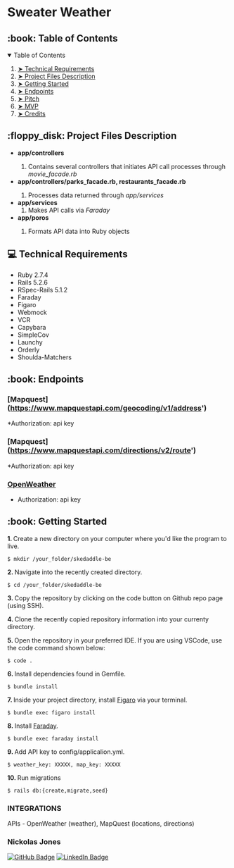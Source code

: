 # Sweater Weather

<!-- TABLE OF CONTENTS -->
<h2 id="table-of-contents"> :book: Table of Contents</h2>

<details open="open">
  <summary>Table of Contents</summary>
  <ol>
    <li><a href="#techical-requirements"> ➤ Technical Requirements</a></li>
    <li><a href="#project-files-description"> ➤ Project Files Description</a></li>
    <li><a href="#getting-started"> ➤ Getting Started</a></li>
    <li><a href="#Endpoints"> ➤ Endpoints</a></li>
    <li><a href="#Pitch"> ➤ Pitch</a></li>
    <li><a href="#MVP"> ➤ MVP</a></li>
    <li><a href="#credits"> ➤ Credits</a></li>
  </ol>
 </details>
 <!-- PROJECT FILES DESCRIPTION -->
<h2 id="project-files-description"> :floppy_disk: Project Files Description</h2>

<ul>
  <li><b>app/controllers</li></b>
  <ol>
  <li>Contains several controllers that initiates API call processes through <i>movie_facade.rb</i></li></ol>
  <li><b>app/controllers/parks_facade.rb, restaurants_facade.rb</b></li><ol>
  <li>Processes data returned through <i>app/services</i></li></ol>
   <li><b>app/services</b>
    <ol>
  <li>Makes API calls via <i>Faraday</i></li></ol>
  <li><b>app/poros</b></li><ol>
  <li>Formats API data into Ruby objects</li></ol>
</ul>
<!-- TECHNICAL REQUIREMENTS -->
<h2 id="techical-requirements"> 💻 Technical Requirements</h2>
<ul>
  <li>Ruby 2.7.4</li>
  <li>Rails 5.2.6</li>
  <li>RSpec-Rails 5.1.2</li>
  <li>Faraday</li>
  <li>Figaro</li>
  <li>Webmock</li>
  <li>VCR</li>
  <li>Capybara</li>
  <li>SimpleCov</li>
  <li>Launchy</li>
  <li>Orderly</li>
  <li>Shoulda-Matchers</li>
  </ul>
  
  <!-- Endpoints -->
<h2 id="Endpoints"> :book: Endpoints</h2>

### [Mapquest] (https://www.mapquestapi.com/geocoding/v1/address')
*Authorization: api key
### [Mapquest] (https://www.mapquestapi.com/directions/v2/route')
*Authorization: api key
### [OpenWeather](http://api.openweathermap.org/data/2.5/onecall)
* Authorization: api key

  <!-- GETTING STARTED -->
<h2 id="getting-started"> :book: Getting Started</h2>

<p><b>1. </b> Create a new directory on your computer where you'd like the program to live.</p>
<pre><code>$ mkdir /your_folder/skedaddle-be</code></pre>

<p><b>2. </b> Navigate into the recently created directory.</p>
<pre><code>$ cd /your_folder/skedaddle-be</code></pre>
<p><b>3. </b> Copy the repository by clicking on the code button on Github repo page (using SSH).</p>


<p><b>4. </b> Clone the recently copied repository information into your currenty directory.</p>

<p><b>5. </b> Open the repository in your preferred IDE.  If you are using VSCode, use the code command shown below:</p>
<pre><code>$ code .</code></pre>

<p><b>6. </b> Install dependencies found in Gemfile</a>.</p>
<pre><code>$ bundle install</code></pre>

<p><b>7. </b> Inside your project directory, install <a href="https://github.com/laserlemon/figaro"> Figaro</a> via your terminal.</p>
<pre><code>$ bundle exec figaro install</code></pre>

<p><b>8. </b> Install <a href="https://lostisland.github.io/faraday/"> Faraday</a>.</p>
<pre><code>$ bundle exec faraday install</code></pre>

<p><b>9. </b> Add API key to config/applicalion.yml</a>.</p>
<pre><code>$ weather_key: XXXXX, map_key: XXXXX</code></pre>

<p><b>10. </b> Run migrations</p>
<pre><code>$ rails db:{create,migrate,seed}</code></pre>


### INTEGRATIONS
APIs - OpenWeather (weather), MapQuest (locations, directions)


<!-- CREDITS -->

<h3>Nickolas Jones</h3>

[![GitHub Badge](https://img.shields.io/badge/GitHub-100000?style=for-the-badge&logo=github&logoColor=white)](https://github.com/nlj77)
[![LinkedIn Badge](https://img.shields.io/badge/LinkedIn-0077B5?style=for-the-badge&logo=linkedin&logoColor=white)](https://www.linkedin.com/in/nickolas-jones-523b66b7/)
